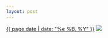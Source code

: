 ```yaml
---
layout: post
---
```


<p>
  <time><a href="/450">{{ page.date | date: "%e %B, %Y" }}</a></time>
  <a href="/450"><img src="{{ site.assets_url }}/450.jpg"/></a>
</p>
